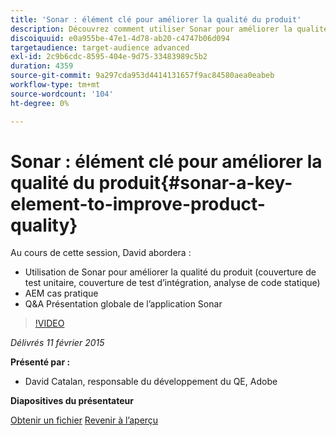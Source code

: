 ```yaml
---
title: 'Sonar : élément clé pour améliorer la qualité du produit'
description: Découvrez comment utiliser Sonar pour améliorer la qualité du produit, y compris la couverture de test unitaire, la couverture de test d’intégration, l’analyse de code statique. Découvrez également le cas d’utilisation AEM et obtenez une présentation globale de l’application Sonar.
discoiquuid: e0a955be-47e1-4d78-ab20-c4747b06d094
targetaudience: target-audience advanced
exl-id: 2c9b6cdc-8595-404e-9d75-33483989c5b2
duration: 4359
source-git-commit: 9a297cda953d4414131657f9ac84580aea0eabeb
workflow-type: tm+mt
source-wordcount: '104'
ht-degree: 0%

---
```


# Sonar : élément clé pour améliorer la qualité du produit{#sonar-a-key-element-to-improve-product-quality}

Au cours de cette session, David abordera :

* Utilisation de Sonar pour améliorer la qualité du produit (couverture de test unitaire, couverture de test d’intégration, analyse de code statique)
* AEM cas pratique
* Q&amp;A Présentation globale de l’application Sonar

>[!VIDEO](https://video.tv.adobe.com/v/19379/?quality=9)

*Délivrés 11 février 2015*

**Présenté par :**

* David Catalan, responsable du développement du QE, Adobe

**Diapositives du présentateur**

[Obtenir un fichier](assets/cq-gems-on-aem-sonarqube-2015-02.pdf)
[Revenir à l’aperçu](https://helpx.adobe.com/fr/experience-manager/kt/eseminars/gems/aem-index.html)
